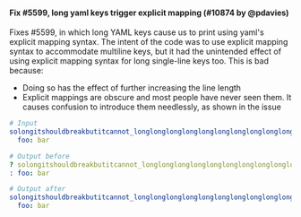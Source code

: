 #### Fix #5599, long yaml keys trigger explicit mapping (#10874 by @pdavies)

Fixes #5599, in which long YAML keys cause us to print using yaml's explicit mapping syntax. The intent of the code was to use explicit mapping syntax to accommodate multiline keys, but it had the unintended effect of using explicit mapping syntax for long single-line keys too. This is bad because:

- Doing so has the effect of further increasing the line length
- Explicit mappings are obscure and most people have never seen them. It causes confusion to introduce them needlessly, as shown in the issue

<!-- prettier-ignore -->
```yaml
# Input
solongitshouldbreakbutitcannot_longlonglonglonglonglonglonglonglonglonglonglonglonglonglonglonglonglonglonglonglonglonglonglonglonglonglonglonglonglonglonglonglonglonglonglonglonglonglonglonglong: # Comment
  foo: bar

# Output before
? solongitshouldbreakbutitcannot_longlonglonglonglonglonglonglonglonglonglonglonglonglonglonglonglonglonglonglonglonglonglonglonglonglonglonglonglonglonglonglonglonglonglonglonglonglonglonglonglong # Comment
: foo: bar

# Output after
solongitshouldbreakbutitcannot_longlonglonglonglonglonglonglonglonglonglonglonglonglonglonglonglonglonglonglonglonglonglonglonglonglonglonglonglonglonglonglonglonglonglonglonglonglonglonglonglong: # Comment
  foo: bar
```
